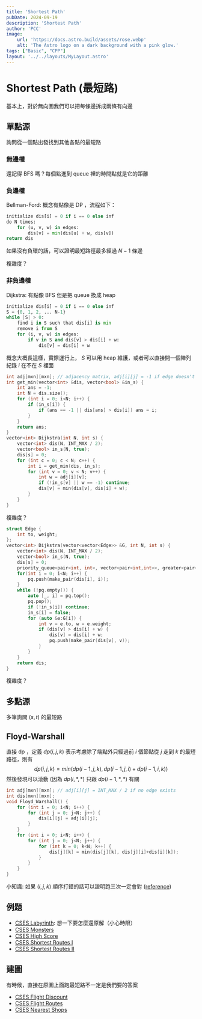 ```yaml
---
title: 'Shortest Path'
pubDate: 2024-09-19
description: 'Shortest Path'
author: 'PCC'
image:
    url: 'https://docs.astro.build/assets/rose.webp'
    alt: 'The Astro logo on a dark background with a pink glow.'
tags: ["Basic", "CPP"]
layout: '../../layouts/MyLayout.astro'
---
```

# Shortest Path (最短路)
基本上，對於無向圖我們可以把每條邊拆成兩條有向邊

## 單點源
詢問從一個點出發找到其他各點的最短路

### 無邊權
還記得 BFS 嗎？每個點進到 queue 裡的時間點就是它的距離

### 負邊權
Bellman-Ford: 概念有點像是 DP ，流程如下：
```py
initialize dis[i] = 0 if i == 0 else inf
do N times:
    for (u, v, w) in edges: 
        dis[v] = min(dis[u] + w, dis[v])
return dis
```
如果沒有負環的話，可以證明最短路徑最多經過 $N-1$ 條邊

複雜度？

### 非負邊權
Dijkstra: 有點像 BFS 但是把 queue 換成 heap
```py
initialize dis[i] = 0 if i == 0 else inf
S = {0, 1, 2, ... N-1}
while |S| > 0:
    find i in S such that dis[i] is min
    remove i from S
    for (i, v, w) in edges:
        if v in S and dis[v] > dis[i] + w:
            dis[v] = dis[i] + w
```
概念大概長這樣，實際運行上， $S$ 可以用 heap 維護，或者可以直接開一個陣列紀錄 $i$ 在不在 $S$ 裡面
```cpp
int adj[mxn][mxn]; // adjacency matrix, adj[i][j] = -1 if edge doesn't exist
int get_min(vector<int> &dis, vector<bool> &in_s) {
    int ans = -1;
    int N = dis.size();
    for (int i = 0; i<N; i++) {
        if (in_s[i]) {
            if (ans == -1 || dis[ans] > dis[i]) ans = i;
        }
    }
    return ans;
}
vector<int> Dijkstra(int N, int s) {
    vector<int> dis(N, INT_MAX / 2);
    vector<bool> in_s(N, true);
    dis[s] = 0;
    for (int c = 0; c < N; c++) {
        int i = get_min(dis, in_s);
        for (int v = 0; v < N; v++) {
            int w = adj[i][v];
            if (!in_s[v] || w == -1) continue;
            dis[v] = min(dis[v], dis[i] + w);
        }
    }
}
```
複雜度？
```cpp
struct Edge {
    int to, weight;
};
vector<int> Dijkstra(vector<vector<Edge>> &G, int N, int s) {
    vector<int> dis(N, INT_MAX / 2);
    vector<bool> in_s(N, true);
    dis[s] = 0;
    priority_queue<pair<int, int>, vector<pair<int,int>>, greater<pair<int,int>>> pq;
    for(int i = 0; i<N; i++) {
        pq.push(make_pair(dis[i], i));
    }
    while (!pq.empty()) {
        auto [_, i] = pq.top();
        pq.pop();
        if (!in_s[i]) continue;
        in_s[i] = false;
        for (auto &e:G[i]) {
            int v = e.to, w = e.weight;
            if (dis[v] > dis[i] + w) {
                dis[v] = dis[i] + w;
                pq.push(make_pair(dis[v], v));
            }
        }
    }
    return dis;
}
```
複雜度？

## 多點源
多筆詢問 $(s, t)$ 的最短路
## Floyd-Warshall
直接 dp ，定義 $dp(i, j, k)$ 表示考慮除了端點外只經過前 $i$ 個節點從 $j$ 走到 $k$ 的最短路徑，則有 
$$dp(i, j, k) = min(dp(i-1, j, k), dp(i-1, j, i) + dp(i-1, i, k))$$
然後發現可以滾動 (因為 $dp(i, *, *)$ 只跟 $dp(i-1, *, *)$ 有關
```cpp
int adj[mxn][mxn]; // adj[i][j] = INT_MAX / 2 if no edge exists
int dis[mxn][mxn];
void Floyd_Warshall() {
    for (int i = 0; i<N; i++) {
        for (int j = 0; j<N; j++) {
            dis[i][j] = adj[i][j];
        }
    }
    for (int i = 0; i<N; i++) {
        for (int j = 0; j<N; j++) {
            for (int k = 0; k<N; k++) {
                dis[j][k] = min(dis[j][k], dis[j][i]+dis[i][k]);
            }
        }
    }
}
```
小知識: 如果 $(i, j, k)$ 順序打錯的話可以證明跑三次一定會對 ([reference](https://arxiv.org/abs/1904.01210))

## 例題
- [CSES Labyrinth](https://cses.fi/problemset/task/1193): 想一下要怎麼還原解（小心時限）
- [CSES Monsters](https://cses.fi/problemset/task/1194)
- [CSES High Score](https://cses.fi/problemset/task/1673)
- [CSES Shortest Routes I](https://cses.fi/problemset/task/1671)
- [CSES Shortest Routes II](https://cses.fi/problemset/task/1672)

## 建圖
有時候，直接在原圖上面跑最短路不一定是我們要的答案
- [CSES Flight Discount](https://cses.fi/problemset/task/1195)
- [CSES Flight Routes](https://cses.fi/problemset/task/1196)
- [CSES Nearest Shops](https://cses.fi/problemset/task/3303)
